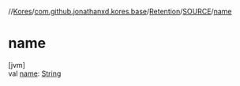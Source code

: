 //[Kores](../../../../index.md)/[com.github.jonathanxd.kores.base](../../index.md)/[Retention](../index.md)/[SOURCE](index.md)/[name](name.md)

# name

[jvm]\
val [name](name.md): [String](https://kotlinlang.org/api/latest/jvm/stdlib/kotlin/-string/index.html)
